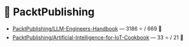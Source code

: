 # 👤 PacktPublishing

- [PacktPublishing/LLM-Engineers-Handbook](https://github.com/PacktPublishing/LLM-Engineers-Handbook) — 3186 ⭐️ / 669 🍴
- [PacktPublishing/Artificial-Intelligence-for-IoT-Cookbook](https://github.com/PacktPublishing/Artificial-Intelligence-for-IoT-Cookbook) — 33 ⭐️ / 21 🍴
